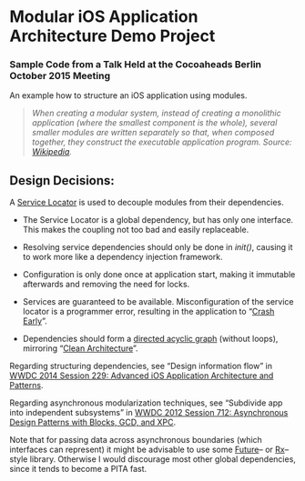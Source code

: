 # Modular iOS Application Architecture Demo Project

### Sample Code from a Talk Held at the Cocoaheads Berlin October 2015 Meeting

An example how to structure an iOS application using modules.
> _When creating a modular system, instead of creating a monolithic application (where the smallest component is the whole), several smaller modules are written separately so that, when composed together, they construct the executable application program._
_Source: [Wikipedia](https://en.wikipedia.org/wiki/Modular_programming)._

## Design Decisions:

A [Service Locator](http://www.martinfowler.com/articles/injection.html#UsingAServiceLocator) is used to decouple modules from their dependencies.

- The Service Locator is a global dependency, but has only one interface. This makes the coupling not too bad and easily replaceable.

- Resolving service dependencies should only be done in _init()_, causing it to work more like a dependency injection framework.

- Configuration is only done once at application start, making it immutable afterwards and removing the need for locks.

- Services are guaranteed to be available. Misconfiguration of the service locator is a programmer error, resulting in the application to “[Crash Early](https://pragprog.com/book/tpp/the-pragmatic-programmer)”.

- Dependencies should form a [directed acyclic graph](http://mathworld.wolfram.com/AcyclicDigraph.html) (without loops), mirroring “[Clean Architecture](https://blog.8thlight.com/uncle-bob/2012/08/13/the-clean-architecture.html)”. 

Regarding structuring dependencies, see “Design information flow” in [WWDC 2014 Session 229: Advanced iOS Application Architecture and Patterns](https://developer.apple.com/videos/play/wwdc2014-229/).

Regarding asynchronous modularization techniques, see “Subdivide app into independent subsystems” in [WWDC 2012 Session 712: Asynchronous Design Patterns with Blocks, GCD, and XPC](https://developer.apple.com/videos/play/wwdc2012-712/).

Note that for passing data across asynchronous boundaries (which interfaces can represent) it might be advisable to use some [Future](https://twitter.github.io/scala_school/finagle.html#Future)– or [Rx](http://reactivex.io)–style library. Otherwise I would discourage most other global dependencies, since it tends to become a PITA fast.
